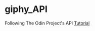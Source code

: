 # giphy_API
Following The Odin Project's API [Tutorial](https://www.theodinproject.com/lessons/javascript-working-with-apis)
